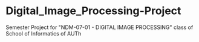 # Digital_Image_Processing-Project
Semester Project for "NDM-07-01 - DIGITAL IMAGE PROCESSING" class of School of Informatics of AUTh 

